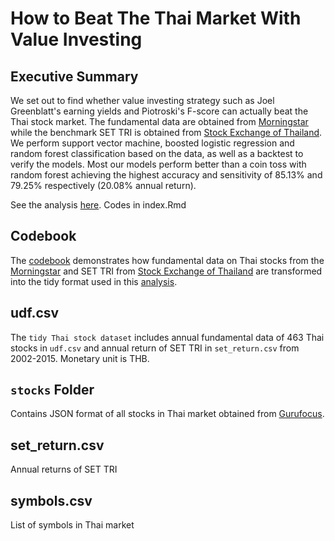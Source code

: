 # How to Beat The Thai Market With Value Investing

## Executive Summary
We set out to find whether value investing strategy such as Joel Greenblatt's earning yields and Piotroski's F-score can actually beat the Thai stock market. The fundamental data are obtained from [Morningstar](http://morningstar.com) while the benchmark SET TRI is obtained from [Stock Exchange of Thailand](http://set.or.th). We perform support vector machine, boosted logistic regression and random forest classification based on the data, as well as a backtest to verify the models. Most our models perform better than a coin toss with random forest achieving the highest accuracy and sensitivity of 85.13% and 79.25% respectively (20.08% annual return).

See the analysis [here](http://cstorm125.github.io/value/). Codes in index.Rmd

## Codebook

The [codebook](http://cstorm125.github.io/value/codebook.html) demonstrates how fundamental data on Thai stocks from the [Morningstar](http://morningstar.com) and SET TRI from [Stock Exchange of Thailand](http://set.or.th) are transformed into the tidy format used in this [analysis](index.html).

## udf.csv

The ```tidy Thai stock dataset``` includes annual fundamental data of 463 Thai stocks in ```udf.csv``` and annual return of SET TRI in ```set_return.csv``` from 2002-2015. Monetary unit is THB.

## ```stocks``` Folder

Contains JSON format of all stocks in Thai market obtained from [Gurufocus](www.gurufocus.com).

## set_return.csv

Annual returns of SET TRI

## symbols.csv

List of symbols in Thai market
